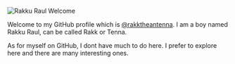 ![Rakku Raul Welcome](https://user-images.githubusercontent.com/60285585/143435534-70c052fe-3cf4-40dc-a4fe-3789dc4aaebc.png)

Welcome to my GitHub profile which is [@rakktheantenna](https://github.com/rakktheantenna). I am a boy named Rakku Raul, can be called Rakk or Tenna.

As for myself on GitHub, I dont have much to do here. I prefer to explore here and there are many interesting ones.
